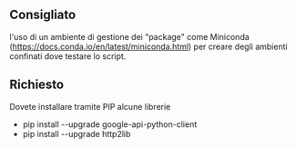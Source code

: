 ## Consigliato

l'uso di un ambiente di gestione dei "package" come Miniconda (https://docs.conda.io/en/latest/miniconda.html) per creare degli ambienti confinati dove testare lo script.

## Richiesto

Dovete installare tramite PIP alcune librerie

- pip install --upgrade google-api-python-client
- pip install --upgrade http2lib
